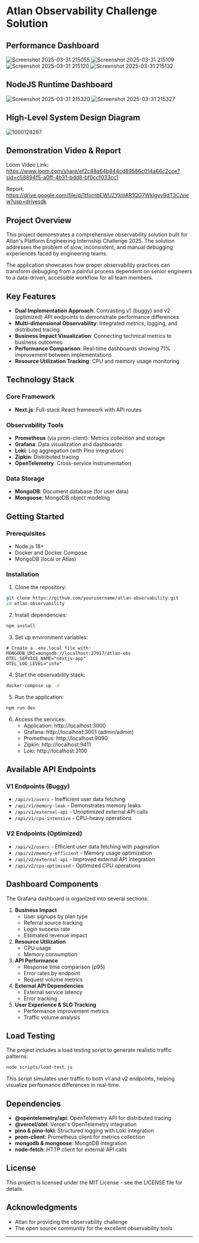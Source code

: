 # Atlan Observability Challenge Solution

## Performance Dashboard
![Screenshot 2025-03-31 215055](https://github.com/user-attachments/assets/8734c766-d713-4e2b-930c-60504cb16526)
![Screenshot 2025-03-31 215109](https://github.com/user-attachments/assets/ff193762-639e-4978-b26b-7d71d4fea2e7)
![Screenshot 2025-03-31 215120](https://github.com/user-attachments/assets/f4aa2e91-cd43-4274-a51a-37e262a22fd2)
![Screenshot 2025-03-31 215132](https://github.com/user-attachments/assets/35d6dd6e-27f5-40b9-a34f-13a9240eb0e4)

## NodeJS Runtime Dashboard
![Screenshot 2025-03-31 215320](https://github.com/user-attachments/assets/3878a40f-eb6d-48a8-bd36-674903b4ef34)
![Screenshot 2025-03-31 215327](https://github.com/user-attachments/assets/5605aa4a-0c23-40b9-9aad-40523fe2699c)

## High-Level System Design Diagram
![1000128287](https://github.com/user-attachments/assets/2fa73439-88b5-4435-adcc-ecfd63b66ef4)

## Demonstration Video & Report
Loom Video Link: https://www.loom.com/share/ef2c88a64b844cd89586c014a66c2cce?sid=c58894f5-a0ff-4b31-bdd8-bf0ccf033cc1

Report: https://drive.google.com/file/d/1tfornbEWUZYkiiiAR1QG7Wklgyy9dT3C/view?usp=drivesdk

## Project Overview

This project demonstrates a comprehensive observability solution built for Atlan's Platform Engineering Internship Challenge 2025. The solution addresses the problem of slow, inconsistent, and manual debugging experiences faced by engineering teams.

The application showcases how proper observability practices can transform debugging from a painful process dependent on senior engineers to a data-driven, accessible workflow for all team members.

## Key Features

- **Dual Implementation Approach**: Contrasting v1 (buggy) and v2 (optimized) API endpoints to demonstrate performance differences
- **Multi-dimensional Observability**: Integrated metrics, logging, and distributed tracing
- **Business Impact Visualization**: Connecting technical metrics to business outcomes
- **Performance Comparison**: Real-time dashboards showing 71% improvement between implementations
- **Resource Utilization Tracking**: CPU and memory usage monitoring


## Technology Stack

### Core Framework

- **Next.js**: Full-stack React framework with API routes


### Observability Tools

- **Prometheus** (via prom-client): Metrics collection and storage
- **Grafana**: Data visualization and dashboards
- **Loki**: Log aggregation (with Pino integration)
- **Zipkin**: Distributed tracing
- **OpenTelemetry**: Cross-service instrumentation


### Data Storage

- **MongoDB**: Document database (for user data)
- **Mongoose**: MongoDB object modeling


## Getting Started

### Prerequisites

- Node.js 18+
- Docker and Docker Compose
- MongoDB (local or Atlas)


### Installation

1. Clone the repository:
```bash
git clone https://github.com/yourusername/atlan-observability.git
cd atlan-observability
```

2. Install dependencies:
```bash
npm install
```

3. Set up environment variables:
```
# Create a .env.local file with:
MONGODB_URI=mongodb://localhost:27017/atlan-obs
OTEL_SERVICE_NAME="nextjs-app"
OTEL_LOG_LEVEL="info"

```

4. Start the observability stack:
```bash
docker-compose up -d
```

5. Run the application:
```bash
npm run dev
```

6. Access the services:
    - Application: http://localhost:3000
    - Grafana: http://localhost:3001 (admin/admin)
    - Prometheus: http://localhost:9090
    - Zipkin: http://localhost:9411
    - Loki: http://localhost:3100


## Available API Endpoints

### V1 Endpoints (Buggy)

- `/api/v1/users` - Inefficient user data fetching
- `/api/v1/memory-leak` - Demonstrates memory leaks
- `/api/v1/external-api` - Unoptimized external API calls
- `/api/v1/cpu-intensive` - CPU-heavy operations


### V2 Endpoints (Optimized)

- `/api/v2/users` - Efficient user data fetching with pagination
- `/api/v2/memory-efficient` - Memory usage optimization
- `/api/v2/external-api` - Improved external API integration
- `/api/v2/cpu-optimised` - Optimized CPU operations


## Dashboard Components

The Grafana dashboard is organized into several sections:

1. **Business Impact**
    - User signups by plan type
    - Referral source tracking
    - Login success rate
    - Estimated revenue impact
2. **Resource Utilization**
    - CPU usage
    - Memory consumption
3. **API Performance**
    - Response time comparison (p95)
    - Error rates by endpoint
    - Request volume metrics
4. **External API Dependencies**
    - External service latency
    - Error tracking
5. **User Experience \& SLO Tracking**
    - Performance improvement metrics
    - Traffic volume analysis

## Load Testing

The project includes a load testing script to generate realistic traffic patterns:

```bash
node scripts/load-test.js
```

This script simulates user traffic to both v1 and v2 endpoints, helping visualize performance differences in real-time.

## Dependencies

- **@opentelemetry/api**: OpenTelemetry API for distributed tracing
- **@vercel/otel**: Vercel's OpenTelemetry integration
- **pino \& pino-loki**: Structured logging with Loki integration
- **prom-client**: Prometheus client for metrics collection
- **mongodb \& mongoose**: MongoDB integration
- **node-fetch**: HTTP client for external API calls


## License

This project is licensed under the MIT License - see the LICENSE file for details.

## Acknowledgments

- Atlan for providing the observability challenge
- The open source community for the excellent observability tools

---
